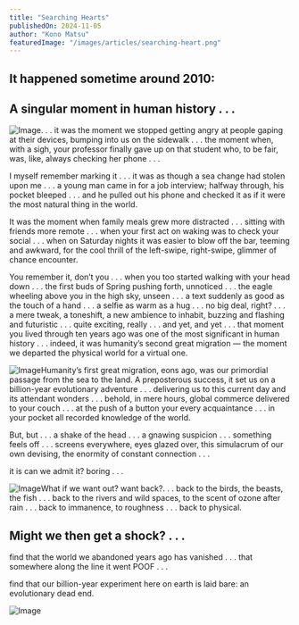 ```yaml
---
title: "Searching Hearts"
publishedOn: 2024-11-05
author: "Kono Matsu"
featuredImage: "/images/articles/searching-heart.png"
---
```


## It happened sometime around 2010: 

## A singular moment in human history . . . 

![Image](/images/articles/searching-heart.png). . . it was the moment we stopped getting angry at people gaping at their devices, bumping into us on the sidewalk . . . the moment when, with a sigh, your professor finally gave up on that student who, to be fair, was, like, always checking her phone . . . 

I myself remember marking it . . . it was as though a sea change had stolen upon me . . . a young man came in for a job interview; halfway through, his pocket bleeped . . . and he pulled out his phone and checked it as if it were the most natural thing in the world.

It was the moment when family meals grew more distracted . . . sitting with friends more remote . . . when your first act on waking was to check your social . . . when on Saturday nights it was easier to blow off the bar, teeming and awkward, for the cool thrill of the left-swipe, right-swipe, glimmer of chance encounter.

You remember it, don’t you . . . when you too started walking with your head down . . . the first buds of Spring pushing forth, unnoticed . . . the eagle wheeling above you in the high sky, unseen . . . a text suddenly as good as the touch of a hand . . . a selfie as warm as a hug . . . no big deal, right? . . . a mere tweak, a toneshift, a new ambience to inhabit, buzzing and flashing and futuristic . . . quite exciting, really . . . and yet, and yet . . . that moment you lived through ten years ago was one of the most significant in human history . . . indeed, it was humanity’s second great migration — the moment we departed the physical world for a virtual one.

![Image](/images/articles/people-on-devices.png)Humanity’s first great migration, eons ago, was our primordial passage from the sea to the land. A preposterous success, it set us on a billion-year evolutionary adventure . . . delivering us to this current day and its attendant wonders . . . behold, in mere hours, global commerce delivered to your couch . . . at the push of a button your every acquaintance . . . in your pocket all recorded knowledge of the world.

But, but . . . a shake of the head . . . a gnawing suspicion . . . something feels off . . . screens everywhere, eyes glazed over, this simulacrum of our own devising, the enormity of constant connection . . .

it is can we admit it? boring . . .

![Image](/images/articles/dear-world.jpg)What if we want out? want back?. . . back to the birds, the beasts, the fish . . . back to the rivers and wild spaces, to the scent of ozone after rain . . . back to immanence, to roughness . . . back to physical.

## Might we then get a shock? . . .

find that the world we abandoned years ago has vanished . . . that somewhere along the line it went POOF . . . 

find that our billion-year experiment here on earth is laid bare: an evolutionary dead end.

![Image](/images/articles/babby.png)
